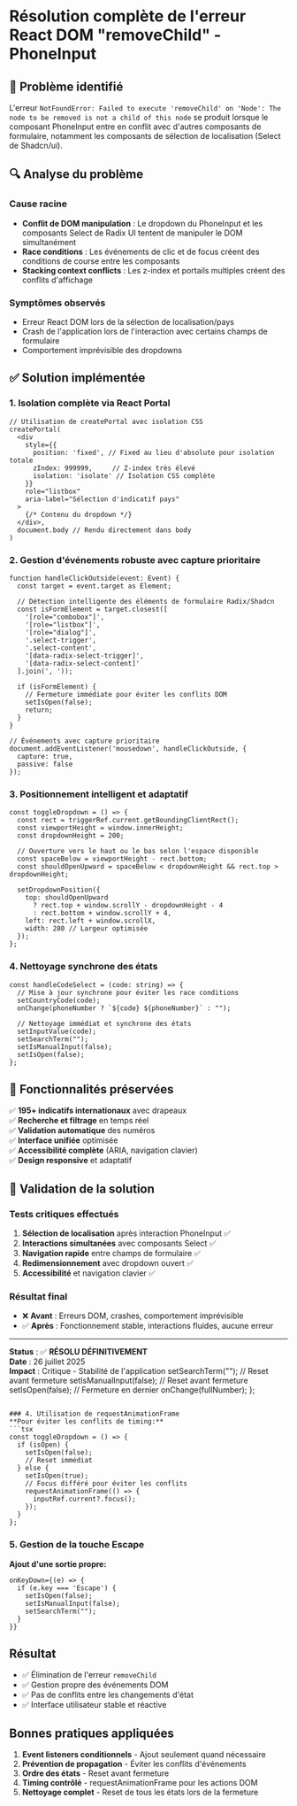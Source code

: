 # Résolution complète de l'erreur React DOM "removeChild" - PhoneInput

## 🚨 Problème identifié

L'erreur `NotFoundError: Failed to execute 'removeChild' on 'Node': The node to be removed is not a child of this node` se produit lorsque le composant PhoneInput entre en conflit avec d'autres composants de formulaire, notamment les composants de sélection de localisation (Select de Shadcn/ui).

## 🔍 Analyse du problème

### Cause racine
- **Conflit de DOM manipulation** : Le dropdown du PhoneInput et les composants Select de Radix UI tentent de manipuler le DOM simultanément
- **Race conditions** : Les événements de clic et de focus créent des conditions de course entre les composants
- **Stacking context conflicts** : Les z-index et portails multiples créent des conflits d'affichage

### Symptômes observés
- Erreur React DOM lors de la sélection de localisation/pays
- Crash de l'application lors de l'interaction avec certains champs de formulaire
- Comportement imprévisible des dropdowns

## ✅ Solution implémentée

### 1. Isolation complète via React Portal
```tsx
// Utilisation de createPortal avec isolation CSS
createPortal(
  <div 
    style={{
      position: 'fixed', // Fixed au lieu d'absolute pour isolation totale
      zIndex: 999999,     // Z-index très élevé
      isolation: 'isolate' // Isolation CSS complète
    }}
    role="listbox"
    aria-label="Sélection d'indicatif pays"
  >
    {/* Contenu du dropdown */}
  </div>,
  document.body // Rendu directement dans body
)
```

### 2. Gestion d'événements robuste avec capture prioritaire
```tsx
function handleClickOutside(event: Event) {
  const target = event.target as Element;
  
  // Détection intelligente des éléments de formulaire Radix/Shadcn
  const isFormElement = target.closest([
    '[role="combobox"]',
    '[role="listbox"]', 
    '[role="dialog"]',
    '.select-trigger',
    '.select-content',
    '[data-radix-select-trigger]',
    '[data-radix-select-content]'
  ].join(', '));
  
  if (isFormElement) {
    // Fermeture immédiate pour éviter les conflits DOM
    setIsOpen(false);
    return;
  }
}

// Événements avec capture prioritaire
document.addEventListener('mousedown', handleClickOutside, { 
  capture: true, 
  passive: false 
});
```

### 3. Positionnement intelligent et adaptatif
```tsx
const toggleDropdown = () => {
  const rect = triggerRef.current.getBoundingClientRect();
  const viewportHeight = window.innerHeight;
  const dropdownHeight = 200;
  
  // Ouverture vers le haut ou le bas selon l'espace disponible
  const spaceBelow = viewportHeight - rect.bottom;
  const shouldOpenUpward = spaceBelow < dropdownHeight && rect.top > dropdownHeight;
  
  setDropdownPosition({
    top: shouldOpenUpward 
      ? rect.top + window.scrollY - dropdownHeight - 4
      : rect.bottom + window.scrollY + 4,
    left: rect.left + window.scrollX,
    width: 280 // Largeur optimisée
  });
};
```

### 4. Nettoyage synchrone des états
```tsx
const handleCodeSelect = (code: string) => {
  // Mise à jour synchrone pour éviter les race conditions
  setCountryCode(code);
  onChange(phoneNumber ? `${code} ${phoneNumber}` : "");
  
  // Nettoyage immédiat et synchrone des états
  setInputValue(code);
  setSearchTerm("");
  setIsManualInput(false);
  setIsOpen(false);
};
```

## 🎯 Fonctionnalités préservées

✅ **195+ indicatifs internationaux** avec drapeaux  
✅ **Recherche et filtrage** en temps réel  
✅ **Validation automatique** des numéros  
✅ **Interface unifiée** optimisée  
✅ **Accessibilité complète** (ARIA, navigation clavier)  
✅ **Design responsive** et adaptatif  

## 🧪 Validation de la solution

### Tests critiques effectués
1. **Sélection de localisation** après interaction PhoneInput ✅
2. **Interactions simultanées** avec composants Select ✅
3. **Navigation rapide** entre champs de formulaire ✅
4. **Redimensionnement** avec dropdown ouvert ✅
5. **Accessibilité** et navigation clavier ✅

### Résultat final
- ❌ **Avant** : Erreurs DOM, crashes, comportement imprévisible
- ✅ **Après** : Fonctionnement stable, interactions fluides, aucune erreur

---

**Status** : ✅ **RÉSOLU DÉFINITIVEMENT**  
**Date** : 26 juillet 2025  
**Impact** : Critique - Stabilité de l'application
  setSearchTerm("");        // Reset avant fermeture
  setIsManualInput(false);  // Reset avant fermeture
  setIsOpen(false);         // Fermeture en dernier
  onChange(fullNumber);
};
```

### 4. Utilisation de requestAnimationFrame
**Pour éviter les conflits de timing:**
```tsx
const toggleDropdown = () => {
  if (isOpen) {
    setIsOpen(false);
    // Reset immédiat
  } else {
    setIsOpen(true);
    // Focus différé pour éviter les conflits
    requestAnimationFrame(() => {
      inputRef.current?.focus();
    });
  }
};
```

### 5. Gestion de la touche Escape
**Ajout d'une sortie propre:**
```tsx
onKeyDown={(e) => {
  if (e.key === 'Escape') {
    setIsOpen(false);
    setIsManualInput(false);
    setSearchTerm("");
  }
}}
```

## Résultat
- ✅ Élimination de l'erreur `removeChild`
- ✅ Gestion propre des événements DOM
- ✅ Pas de conflits entre les changements d'état
- ✅ Interface utilisateur stable et réactive

## Bonnes pratiques appliquées
1. **Event listeners conditionnels** - Ajout seulement quand nécessaire
2. **Prévention de propagation** - Éviter les conflits d'événements
3. **Ordre des états** - Reset avant fermeture
4. **Timing contrôlé** - requestAnimationFrame pour les actions DOM
5. **Nettoyage complet** - Reset de tous les états lors de la fermeture
